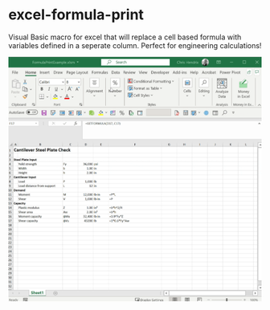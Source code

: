 # excel-formula-print

Visual Basic macro for excel that will replace a cell based formula with variables defined in a seperate column. Perfect for engineering calculations!

![recording](https://raw.githubusercontent.com/chris-hendrix/excel-formula-print/main/recording.gif)
